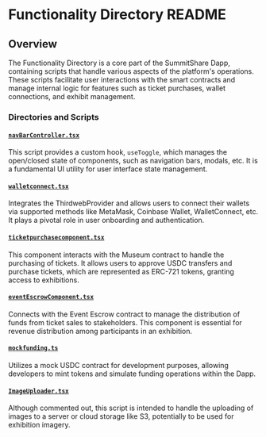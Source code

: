 # Functionality Directory README

## Overview

The Functionality Directory is a core part of the SummitShare Dapp, containing scripts that handle various aspects of the platform's operations. These scripts facilitate user interactions with the smart contracts and manage internal logic for features such as ticket purchases, wallet connections, and exhibit management.

### Directories and Scripts

#### [`navBarController.tsx`](https://github.com/bicos-io01/Revenue-Sharing-Source/blob/Central/packages/dapp/src/functonality/navBarController.tsx)

This script provides a custom hook, `useToggle`, which manages the open/closed state of components, such as navigation bars, modals, etc. It is a fundamental UI utility for user interface state management.

#### [`walletconnect.tsx`](https://github.com/bicos-io01/Revenue-Sharing-Source/blob/Central/packages/dapp/src/functonality/walletconnect.tsx)

Integrates the ThirdwebProvider and allows users to connect their wallets via supported methods like MetaMask, Coinbase Wallet, WalletConnect, etc. It plays a pivotal role in user onboarding and authentication.

#### [`ticketpurchasecomponent.tsx`](https://github.com/bicos-io01/Revenue-Sharing-Source/blob/Central/packages/dapp/src/functonality/ticketpurchasecomponent.tsx)

This component interacts with the Museum contract to handle the purchasing of tickets. It allows users to approve USDC transfers and purchase tickets, which are represented as ERC-721 tokens, granting access to exhibitions.

#### [`eventEscrowComponent.tsx`](https://github.com/bicos-io01/Revenue-Sharing-Source/blob/Central/packages/dapp/src/functonality/eventEscrowComponent.tsx)

Connects with the Event Escrow contract to manage the distribution of funds from ticket sales to stakeholders. This component is essential for revenue distribution among participants in an exhibition.

#### [`mockfunding.ts`](https://github.com/bicos-io01/Revenue-Sharing-Source/blob/Central/packages/dapp/src/functonality/mockfunding.ts)

Utilizes a mock USDC contract for development purposes, allowing developers to mint tokens and simulate funding operations within the Dapp.

#### [`ImageUploader.tsx`](https://github.com/bicos-io01/Revenue-Sharing-Source/blob/Central/packages/dapp/src/functonality/ImageUploader.tsx)

Although commented out, this script is intended to handle the uploading of images to a server or cloud storage like S3, potentially to be used for exhibition imagery.
